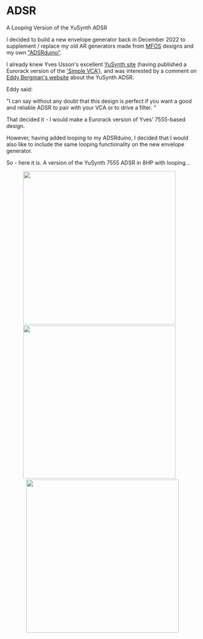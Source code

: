 # ADSR
A Looping Version of the YuSynth ADSR

I decided to build a new envelope generator back in December 2022 to supplement / replace my old AR generators made from [MFOS](http://musicfromouterspace.com/) designs and my 
own ["ADSRduino"](https://github.com/m0xpd/ADSRduino).

I already knew Yves Usson's excellent [YuSynth site](https://yusynth.net/Modular/index_en.html) (having published a Eurorack version of the ['Simple VCA'](https://github.com/m0xpd/YuSynth-VCA-for-Eurorack)), and was interested by a comment on 
[Eddy Bergman's website](https://www.eddybergman.com/2020/03/synthesizer-build-part-24-adsr-with.html) about the YuSynth ADSR.

Eddy said:

"I can say without any doubt that this design is perfect if you want a good and reliable ADSR to pair with your VCA or to drive a filter. " 

That decided it - I would make a Eurorack version of Yves' 7555-based design. 

However, having added looping to my ADSRduino, I decided that I would also like to include the same looping functionality on the new envelope generator. 

So - here it is. A version of the YuSynth 7555 ADSR in 8HP with looping...

<p width=100%, align="center">
<img height="400", src="https://github.com/m0xpd/ADSR/blob/main/Images/ADSR%20Front.png"> &nbsp &nbsp <img height="400", src="https://github.com/m0xpd/ADSR/blob/main/Images/ADSR%20Side.png"> &nbsp &nbsp <img height="400", src="https://github.com/m0xpd/ADSR/blob/main/Images/ADSR%20Rear.png"> 
</p>


